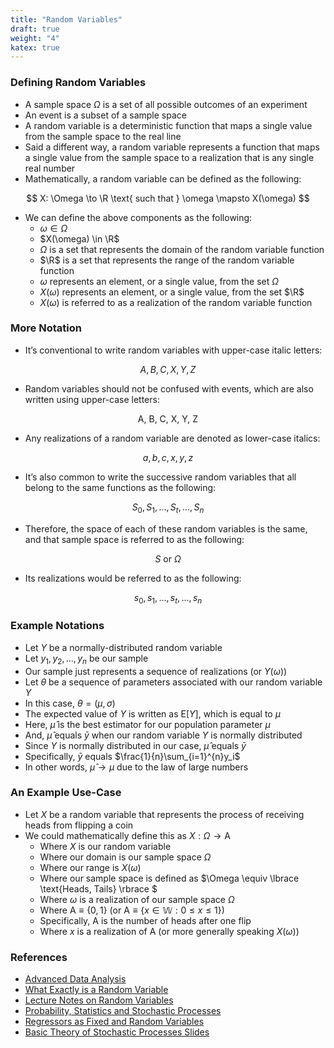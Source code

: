 ```yaml
---
title: "Random Variables"
draft: true
weight: "4"
katex: true
---
```


### Defining Random Variables
- A sample space $\Omega$ is a set of all possible outcomes of an experiment
- An event is a subset of a sample space
- A random variable is a deterministic function that maps a single value from the sample space to the real line
- Said a different way, a random variable represents a function that maps a single value from the sample space to a realization that is any single real number
- Mathematically, a random variable can be defined as the following:

$$ X: \Omega \to \R \text{ such that } \omega \mapsto X(\omega) $$

- We can define the above components as the following:
	- $\omega \in \Omega$
	- $X(\omega) \in \R$
	- $\Omega$ is a set that represents the domain of the random variable function
	- $\R$ is a set that represents the range of the random variable function
	- $\omega$ represents an element, or a single value, from the set $\Omega$
	- $X(\omega)$ represents an element, or a single value, from the set  $\R$
	- $X(\omega)$ is referred to as a realization of the random variable function

### More Notation
- It’s conventional to write random variables with upper-case italic letters:

$$ A, B, C, X, Y, Z $$

- Random variables should not be confused with events, which are also written using upper-case letters:

$$ \text{A, B, C, X, Y, Z} $$

- Any realizations of a random variable are denoted as lower-case italics:

$$ a, b, c, x, y, z $$

- It’s also common to write the successive random variables that all belong to the same functions as the following:

$$ S_0, S_1, ..., S_t, ..., S_n $$

- Therefore, the space of each of these random variables is the same, and that sample space is referred to as the following:

$$ S \text{ or } \Omega $$

- Its realizations would be referred to as the following:

$$ s_0, s_1, ..., s_t, ..., s_n $$

### Example Notations
- Let $Y$ be a normally-distributed random variable
- Let $y_1, y_2, ..., y_n$ be our sample
- Our sample just represents a sequence of realizations (or $Y(\omega)$)
- Let $\theta$ be a sequence of parameters associated with our random variable $Y$
- In this case, $\theta = (\mu, \sigma)$
- The expected value of $Y$ is written as $\text{E}[Y]$, which is equal to $\mu$
- Here, $\hat{\mu}$ is the best estimator for our population parameter $\mu$
- And, $\hat{\mu}$ equals $\bar{y}$ when our random variable $Y$ is normally distributed
- Since $Y$ is normally distributed in our case, $\hat{\mu}$ equals $\bar{y}$
- Specifically, $\bar{y}$ equals $\frac{1}{n}\sum_{i=1}^{n}y_i$
- In other words, $\hat{\mu} \to \mu$ due to the law of large numbers

### An Example Use-Case
- Let $X$ be a random variable that represents the process of receiving heads from flipping a coin
- We could mathematically define this as $X: \Omega \to \text{A}$
	- Where $X$ is our random variable
	- Where our domain is our sample space $\Omega$
	- Where our range is $X(\omega)$
	- Where our sample space is defined as $\Omega \equiv \lbrace \text{Heads, Tails} \rbrace $
	- Where $\omega$ is a realization of our sample space $\Omega$
	- Where $\text{A} \equiv \lbrace 0, 1 \rbrace$ (or $\text{A} \equiv \lbrace x \in \mathbb{W}: 0 \le x \le 1 \rbrace$)
	- Specifically, $\text{A}$ is the number of heads after one flip
	- Where $x$ is a realization of $\text{A}$ (or more generally speaking $X(\omega)$)

### References
- [Advanced Data Analysis](https://www.stat.cmu.edu/~cshalizi/ADAfaEPoV/ADAfaEPoV.pdf)
- [What Exactly is a Random Variable](https://math.stackexchange.com/questions/240673/what-exactly-is-a-random-variable)
- [Lecture Notes on Random Variables](http://www.columbia.edu/~ww2040/4106S11/lec0125.pdf)
- [Probability, Statistics and Stochastic Processes](http://bactra.org/prob-notes/srl.pdf)
- [Regressors as Fixed and Random Variables](https://stats.stackexchange.com/questions/246047/independent-variable-random-variable)
- [Basic Theory of Stochastic Processes Slides](http://www.phdeconomics.sssup.it/documents/Lesson3.pdf)
